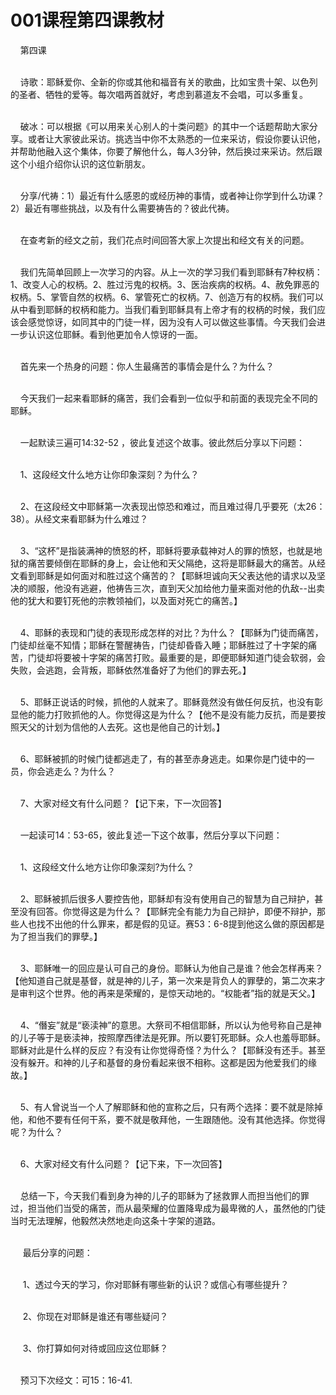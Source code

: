 # 001课程第四课教材



<p>&nbsp; &nbsp; 第四课</p>

<p><br />
&nbsp; &nbsp; 诗歌：耶稣爱你、全新的你或其他和福音有关的歌曲，比如宝贵十架、以色列的圣者、牺牲的爱等。每次唱两首就好，考虑到慕道友不会唱，可以多重复。</p>

<p><br />
&nbsp; &nbsp; 破冰：可以根据《可以用来关心别人的十类问题》的其中一个话题帮助大家分享。或者让大家彼此采访。挑选当中你不太熟悉的一位来采访，假设你要认识他，并帮助他融入这个集体，你要了解他什么，每人3分钟，然后换过来采访。然后跟这个小组介绍你认识的这位新朋友。</p>

<p><br />
&nbsp; &nbsp; 分享/代祷：1）最近有什么感恩的或经历神的事情，或者神让你学到什么功课？2）最近有哪些挑战，以及有什么需要祷告的？彼此代祷。</p>

<p><br />
&nbsp; &nbsp; 在查考新的经文之前，我们花点时间回答大家上次提出和经文有关的问题。</p>

<p><br />
&nbsp; &nbsp; 我们先简单回顾上一次学习的内容。从上一次的学习我们看到耶稣有7种权柄：1、改变人心的权柄。2、胜过污鬼的权柄。3、医治疾病的权柄。4、赦免罪恶的权柄。5、掌管自然的权柄。6、掌管死亡的权柄。7、创造万有的权柄。我们可以从中看到耶稣的权柄和能力。当我们看到耶稣具有上帝才有的权柄的时候，我们应该会感觉惊讶，如同其中的门徒一样，因为没有人可以做这些事情。今天我们会进一步认识这位耶稣。看到他更加令人惊讶的一面。</p>

<p><br />
&nbsp; &nbsp;&nbsp;首先来一个热身的问题：你人生最痛苦的事情会是什么？为什么？</p>

<p><br />
&nbsp; &nbsp; 今天我们一起来看耶稣的痛苦，我们会看到一位似乎和前面的表现完全不同的耶稣。</p>

<p><br />
&nbsp; &nbsp; 一起默读三遍可14:32-52&nbsp;，彼此复述这个故事。彼此然后分享以下问题：</p>

<p><br />
&nbsp; &nbsp; 1、这段经文什么地方让你印象深刻？为什么？</p>

<p><br />
&nbsp; &nbsp; 2、在这段经文中耶稣第一次表现出惊恐和难过，而且难过得几乎要死（太26：38）。从经文来看耶稣为什么难过？</p>

<p><br />
&nbsp; &nbsp; 3、“这杯”是指装满神的愤怒的杯，耶稣将要承载神对人的罪的愤怒，也就是地狱的痛苦要倾倒在耶稣的身上，会让他和天父隔绝，这将是耶稣最大的痛苦。从经文看到耶稣是如何面对和胜过这个痛苦的？【耶稣坦诚向天父表达他的请求以及坚决的顺服，他没有逃避，他祷告三次，直到天父加给他力量来面对他的仇敌--出卖他的犹大和要钉死他的宗教领袖们，以及面对死亡的痛苦。】</p>

<p><br />
&nbsp; &nbsp; 4、耶稣的表现和门徒的表现形成怎样的对比？为什么？【耶稣为门徒而痛苦，门徒却丝毫不知情；耶稣在警醒祷告，门徒却昏昏入睡；耶稣胜过了十字架的痛苦，门徒却将要被十字架的痛苦打败。最重要的是，即便耶稣知道门徒会软弱，会失败，会逃跑，会背叛，耶稣依然准备好了为他们的罪去死。】</p>

<p><br />
&nbsp; &nbsp; 5、耶稣正说话的时候，抓他的人就来了。耶稣竟然没有做任何反抗，也没有彰显他的能力打败抓他的人。你觉得这是为什么？【他不是没有能力反抗，而是要按照天父的计划为信他的人去死。这也是他自己的计划。】</p>

<p><br />
&nbsp; &nbsp; 6、耶稣被抓的时候门徒都逃走了，有的甚至赤身逃走。如果你是门徒中的一员，你会逃走么？为什么？</p>

<p><br />
&nbsp; &nbsp; 7、大家对经文有什么问题？【记下来，下一次回答】</p>

<p><br />
&nbsp; &nbsp; 一起读可14：53-65，彼此复述一下这个故事，然后分享以下问题：</p>

<p><br />
&nbsp; &nbsp; 1、这段经文什么地方让你印象深刻?为什么？</p>

<p><br />
&nbsp; &nbsp; 2、耶稣被抓后很多人要控告他，耶稣却有没有使用自己的智慧为自己辩护，甚至没有回答。你觉得这是为什么？【耶稣完全有能力为自己辩护，即便不辩护，那些人也找不出他的什么罪来，都是假的见证。赛53：6-8提到他这么做的原因都是为了担当我们的罪孽。】</p>

<p><br />
&nbsp; &nbsp; 3、耶稣唯一的回应是认可自己的身份。耶稣认为他自己是谁？他会怎样再来？【他知道自己就是基督，就是神的儿子，第一次来是背负人的罪孽的，第二次来才是审判这个世界。他的再来是荣耀的，是惊天动地的。“权能者”指的就是天父。】</p>

<p><br />
&nbsp; &nbsp; 4、“僭妄”就是“亵渎神”的意思。大祭司不相信耶稣，所以认为他号称自己是神的儿子等于是亵渎神，按照摩西律法是死罪。所以要钉死耶稣。众人也羞辱耶稣。耶稣对此是什么样的反应？有没有让你觉得奇怪？为什么？【耶稣没有还手。甚至没有躲开。和神的儿子和基督的身份看起来很不相称。这都是因为他爱我们的缘故。】</p>

<p><br />
&nbsp; &nbsp; 5、有人曾说当一个人了解耶稣和他的宣称之后，只有两个选择：要不就是除掉他，和他不要有任何干系，要不就是敬拜他，一生跟随他。没有其他选择。你觉得呢？为什么？</p>

<p><br />
&nbsp; &nbsp; 6、大家对经文有什么问题？【记下来，下一次回答】</p>

<p><br />
&nbsp; &nbsp; 总结一下，今天我们看到身为神的儿子的耶稣为了拯救罪人而担当他们的罪过，担当他们当受的痛苦，而从最荣耀的位置降卑成为最卑微的人，虽然他的门徒当时无法理解，他毅然决然地走向这条十字架的道路。</p>

<p><br />
&nbsp; &nbsp; &nbsp;最后分享的问题：</p>

<p><br />
&nbsp; &nbsp; &nbsp;1、透过今天的学习，你对耶稣有哪些新的认识？或信心有哪些提升？</p>

<p><br />
&nbsp; &nbsp; &nbsp;2、你现在对耶稣是谁还有哪些疑问？</p>

<p><br />
&nbsp; &nbsp; &nbsp;3、你打算如何对待或回应这位耶稣？</p>

<p><br />
&nbsp;&nbsp; &nbsp;预习下次经文：可15：16-41.</p>
